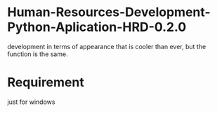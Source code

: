 # Human-Resources-Development-Python-Aplication-HRD-0.2.0


development in terms of appearance that is cooler than ever, but the function is the same.

# Requirement

just for windows

